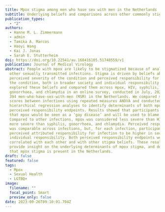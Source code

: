 ```yaml
---
title: Mpox stigma among men who have sex with men in the Netherlands
subtitle: Underlying beliefs and comparisons across other commonly stigmatized infections
publication_types:
  - "2"
authors:
  - Hanne M. L. Zimmermann
  - admin
  - Tamika A. Marcos
  - Haoyi Wang
  - Kai J. Jonas
  - Sarah E. Stutterheim
doi: https://doi.org/10.22541/au.168416105.51748559/v1
publication: Journal of Medical Virology
abstract: People with mpox are likely to be stigmatized because of analogies to
  other sexually transmitted infections. Stigma is driven by beliefs about the
  perceived severity of the condition and perceived responsibility for acquiring
  the condition, both in broader society and individual responsibility. We
  explored these beliefs and compared them across mpox, HIV, syphilis,
  gonorrhoea, and chlamydia in an online survey, conducted in July, 2022, with
  394 men-who-have-sex-with-men (MSM) in the Netherlands. We compared mean
  scores between infections using repeated measures ANOVA and conducted
  hierarchical regression analyses to identify determinants of both mpox
  perceived responsibility endpoints. Results showed that participants expected
  that mpox would be seen as a ‘gay disease’ and will be used to blame gay men.
  Compared to other infections, mpox was considered less severe than HIV, but
  more severe than syphilis, gonorrhoea, and chlamydia. Perceived responsibility
  was comparable across infections, but, for each infection, participants
  perceived attributed responsibility for infection to be higher in society than
  individual responsibility. Both perceived responsibility endpoints were highly
  correlated with each other and with other stigma beliefs. These results
  provide insight on the underlying determinants of mpox stigma, and demonstrate
  that mpox stigma is present in the Netherlands.
draft: false
featured: false
tags:
  - Mpox
  - Sexual Health
  - LGTBQ+
image:
  filename: ""
  focal_point: Smart
  preview_only: false
date: 2023-09-26T09:10:01.704Z
---
```

